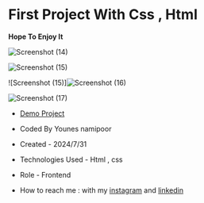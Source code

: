 # First Project With Css , Html 

**Hope To Enjoy It**

![Screenshot (14)](https://github.com/user-attachments/assets/47fe0d49-4311-4475-87a5-fdb10668aab0)

![Screenshot (15)](https://github.com/user-attachments/assets/4d07b564-5fbb-4431-90dc-f89a7570c9fa)

![Screenshot (15)]![Screenshot (16)](https://github.com/user-attachments/assets/0674cb5a-792f-49c5-acea-ce6b1fd0fdbc)

![Screenshot (17)](https://github.com/user-attachments/assets/77b0f391-b3bb-468d-8b2b-d659fa0434e8)

- [Demo Project](https://younes-namipoor.github.io/mini-project-html-css/)

- Coded By Younes namipoor

- Created - 2024/7/31

- Technologies Used - Html , css

- Role - Frontend

- How to reach me : with my [instagram](https://www.instagram.com/younes.namipoor) and [linkedin](https://www.linkedin.com/in/younes-namipoor)
